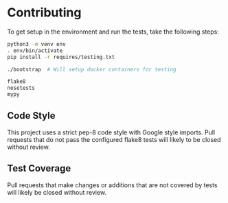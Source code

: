 # Contributing

To get setup in the environment and run the tests, take the following steps:

```bash
python3 -m venv env
. env/bin/activate
pip install -r requires/testing.txt

./bootstrap  # Will setup docker containers for testing

flake8
nosetests
mypy
```

## Code Style

This project uses a strict pep-8 code style with Google style imports. Pull
requests that do not pass the configured flake8 tests will likely to be closed
without review.

## Test Coverage

Pull requests that make changes or additions that are not covered by tests
will likely be closed without review.

